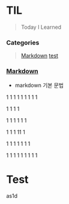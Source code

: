 # TIL

> Today I Learned

### Categories
 > [Markdown](###Markdown)
 > [test](#Test)


### [Markdown](Markdown)
  - markdown 기본 문법


1
1
1
1
1
1
1
1
1

1
1
1
1

1
1
1
1
1
1

1
1
1
11
1

1
1
1
1
1
1
1

1
1
1
1
1
1
1
1
1

# Test
as1d
